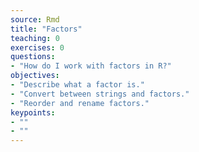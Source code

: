 ```yaml
---
source: Rmd
title: "Factors"
teaching: 0
exercises: 0
questions:
- "How do I work with factors in R?"
objectives:
- "Describe what a factor is."
- "Convert between strings and factors."
- "Reorder and rename factors."
keypoints:
- ""
- ""
---
```






























